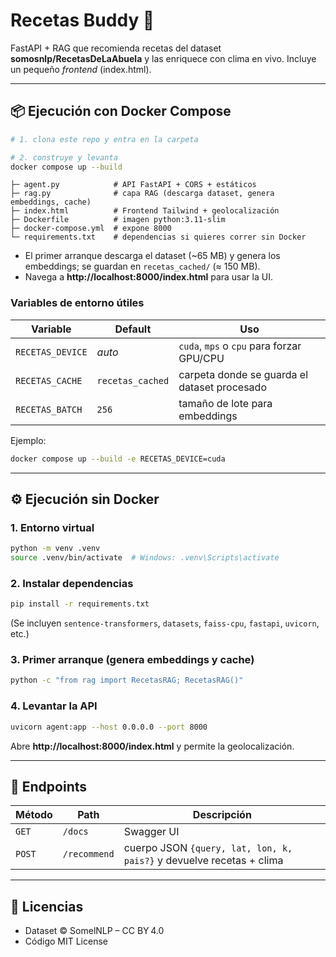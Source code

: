 # Recetas Buddy 🍳

FastAPI + RAG que recomienda recetas del dataset **somosnlp/RecetasDeLaAbuela** y las enriquece con clima en vivo. Incluye un pequeño _frontend_ (index.html).

---
## 📦 Ejecución con Docker Compose

```bash
# 1. clona este repo y entra en la carpeta

# 2. construye y levanta
docker compose up --build
```

```
├─ agent.py            # API FastAPI + CORS + estáticos
├─ rag.py              # capa RAG (descarga dataset, genera embeddings, cache)
├─ index.html          # Frontend Tailwind + geolocalización
├─ Dockerfile          # imagen python:3.11‑slim
├─ docker-compose.yml  # expone 8000
└─ requirements.txt    # dependencias si quieres correr sin Docker
```

* El primer arranque descarga el dataset (~65 MB) y genera los embeddings; se guardan en `recetas_cached/` (≈ 150 MB).
* Navega a **http://localhost:8000/index.html** para usar la UI.

### Variables de entorno útiles
| Variable | Default | Uso |
|----------|---------|-----|
| `RECETAS_DEVICE` | *auto* | `cuda`, `mps` o `cpu` para forzar GPU/CPU |
| `RECETAS_CACHE`  | `recetas_cached` | carpeta donde se guarda el dataset procesado |
| `RECETAS_BATCH`  | `256` | tamaño de lote para embeddings |

Ejemplo:
```bash
docker compose up --build -e RECETAS_DEVICE=cuda
```

---
## ⚙️ Ejecución sin Docker

### 1. Entorno virtual
```bash
python -m venv .venv
source .venv/bin/activate  # Windows: .venv\Scripts\activate
```

### 2. Instalar dependencias
```bash
pip install -r requirements.txt
```
(Se incluyen `sentence-transformers`, `datasets`, `faiss-cpu`, `fastapi`, `uvicorn`, etc.)

### 3. Primer arranque (genera embeddings y cache)
```bash
python -c "from rag import RecetasRAG; RecetasRAG()"
```

### 4. Levantar la API
```bash
uvicorn agent:app --host 0.0.0.0 --port 8000
```

Abre **http://localhost:8000/index.html** y permite la geolocalización.

---
## 📑 Endpoints
| Método | Path | Descripción |
|--------|------|-------------|
| `GET`  | `/docs` | Swagger UI |
| `POST` | `/recommend` | cuerpo JSON `{query, lat, lon, k, pais?}` y devuelve recetas + clima |

---
## 📝 Licencias
* Dataset © SomelNLP – CC BY 4.0
* Código MIT License


